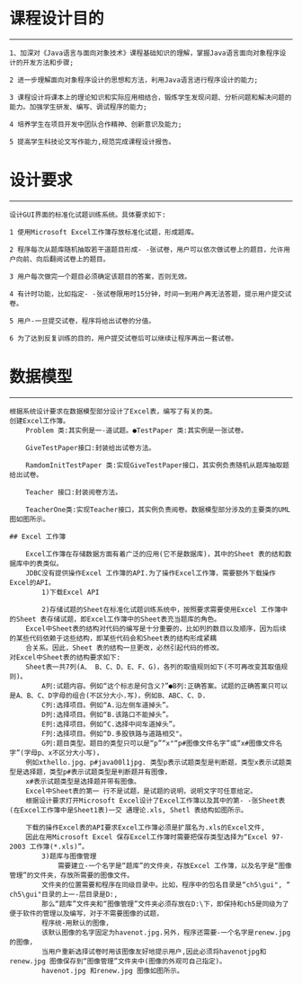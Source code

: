 # 课程设计目的
-----------
    1、加深对《Java语言与面向对象技术》课程基础知识的理解，掌握Java语言面向对象程序设计的开发方法和步骤;

    2 进一步理解面向对象程序设计的思想和方法，利用Java语言进行程序设计的能力;

    3 课程设计将课本上的理论知识和实际应用相结合，锻炼学生发现问题、分析问题和解决问题的能力。加强学生研发、编写、调试程序的能力;

    4 培养学生在项目开发中团队合作精神、创新意识及能力;

    5 提高学生科技论文写作能力,规范完成课程设计报告。

# 设计要求
-------
    设计GUI界面的标准化试题训练系统。具体要求如下:

    1 使用Microsoft Excel工作簿存放标准化试题，形成题库。

    2 程序每次从题库随机抽取若干道题目形成- -张试卷，用户可以依次做试卷上的题目，允许用户向前、向后翻阅试卷上的题目。

    3 用户每次做完一个题目必须确定该题目的答案，否则无效。

    4 有计时功能，比如指定- -张试卷限用时15分钟，时间一到用户再无法答题，提示用户提交试卷。

    5 用户-一旦提交试卷，程序将给出试卷的分值。

    6 为了达到反复训练的目的，用户提交试卷后可以继续让程序再出一套试卷。

# 数据模型
--------
    根据系统设计要求在数据模型部分设计了Excel表，编写了有关的类。
    创建Excel工作簿。
        Problem 类:其实例是一-道试题。●TestPaper 类:其实例是一张试卷。

        GiveTestPaper接口:封装给出试卷方法。

        RamdomInitTestPaper 类:实现GiveTestPaper接口，其实例负责随机从题库抽取题给出试卷。

        Teacher 接口:封装阅卷方法。

        TeacherOne类:实现Teacher接口，其实例负责阅卷。数据模型部分涉及的主要类的UML图如图所示。

    ## Excel 工作簿

        Excel工作簿在存储数据方面有着广泛的应用(它不是数据库)，其中的Sheet 表的结和数据库中的表类似。
        JDBC没有提供操作Excel 工作簿的API.为了操作Excel工作簿，需要额外下载操作Excel的API。
            1)下载Excel API

            2)存储试题的Sheet在标准化试题训练系统中，按照要求需要使用Excel 工作簿中的Sheet 表存储试题，即Excel工作簿中的Sheet表充当题库的角色。
        Excel中Sheet表的结构对代码的编写是十分重要的，比如列的数目以及顺序，因为后续的某些代码依赖于这些结构，即某些代码会和Sheet表的结构形成紧耦
        合关系。因此，Sheet 表的结构一旦更改，必然引起代码的修改。
    对Excel中Sheet表的结构要求如下:
        Sheet表一共7列(A、 B、C、D、E、F、G)，各列的取值规则如下(不可再改变其取值规则)。
            A列:试题内容。例如“这个标志是何含义?”●B列:正确答案。试题的正确答案只可以是A、B、C、D字母的组合(不区分大小.写)，例如B、ABC、C、D.
            C列:选择项目。例如“A.沿左侧车道掉头”。
            D列:选择项目。例如“B.该路口不能掉头”。
            E列:选择项目。例如“C.选择中间车道掉头”。
            F列:选择项目。例如“D.多股铁路与道路相交"。
            G列:题目类型。题目的类型只可以是“p”“x"“p#图像文件名字”或“x#图像文件名字”(字母p、x不区分大小写)，
        例如xthello.jpg、p#java00l1jpg. 类型p表示试题类型是判断题，类型x表示试题类型是选择题，类型p#表示试题类型是判断题并有图像，
        x#表示试题类型是选择题并带有图像。
        Excel中Sheet表的第一 行不是试题，是试题的说明，说明文字可任意给定。
        根据设计要求打开Microsoft Excel设计了Excel工作簿以及其中的第- -张Sheet表(在Excel工作簿中是Sheet1表)一交 通理论.xls, Shetl 表结构如图所示。

        下载的操作Excel表的API要求Excel工作簿必须是扩展名为.xls的Excel文件,
        因此在用Microsoft Excel 保存Excel工作簿时需要把保存类型选择为“Excel 97-2003 工作簿(*.xls)”。
            3)题库与图像管理
                需要建立-一个名字是“题库”的文件夹，存放Excel 工作簿，以及名字是“图像管理”的文件夹，存放所需要的图像文件。
            文件夹的位置需要和程序在同级目录中。比如，程序中的包名目录是“ch5\gui", “ ch5\gui"目录的上一-层目录是D:,
            那么“题库”文件夹和“图像管理”文件夹必须存放在D:\下，即保持和ch5是同级为了便于软件的管理以及编写，对于不需要图像的试题，
            程序统-用默认的图像，
            该默认图像的名字固定为havenot.jpg.另外，程序还需要-一个名字是renew.jpg的图像，
            当用户重新选择试卷时用该图像友好地提示用户,因此必须将havenotjpg和renew.jpg 图像保存到“图像管理”文件夹中(图像的外观可自己指定)。
            havenot.jpg 和renew.jpg 图像如图所示。
